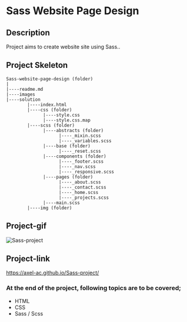 # Sass Website Page Design
## Description
Project aims to create website site using Sass..
## Project Skeleton
```
Sass-website-page-design (folder)
|
|----readme.md                 
|----images             
|----solution
        |----index.html  
        |----css (folder)   
              |----style.css  
              |----style.css.map  
        |----scss (folder)   
              |----abstracts (folder) 
                    |----_mixin.scss 
                    |----_variables.scss 
              |----base (folder) 
                    |----_reset.scss               
              |----components (folder) 
                    |----_footer.scss 
                    |----_nav.scss 
                    |----_responsive.scss 
              |----pages (folder) 
                    |----_about.scss 
                    |----_contact.scss 
                    |----_home.scss 
                    |----_projects.scss 
              |----main.scss  
        |----img (folder)
```
## Project-gif
![Sass-project](https://user-images.githubusercontent.com/102467587/219283604-7709569d-e7fa-4e46-8e3f-55b563f9d79c.gif)
## Project-link
https://axel-ac.github.io/Sass-project/
### At the end of the project, following topics are to be covered;
- HTML 
- CSS
- Sass / Scss

